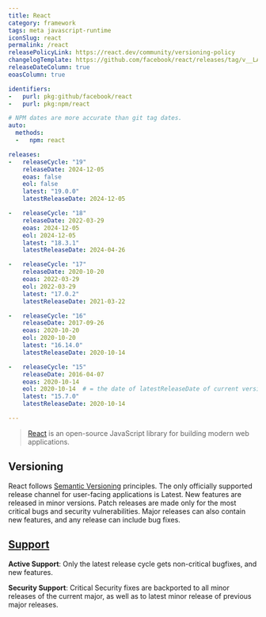 ```yaml
---
title: React
category: framework
tags: meta javascript-runtime
iconSlug: react
permalink: /react
releasePolicyLink: https://react.dev/community/versioning-policy
changelogTemplate: https://github.com/facebook/react/releases/tag/v__LATEST__
releaseDateColumn: true
eoasColumn: true

identifiers:
-   purl: pkg:github/facebook/react
-   purl: pkg:npm/react

# NPM dates are more accurate than git tag dates.
auto:
  methods:
  -   npm: react

releases:
-   releaseCycle: "19"
    releaseDate: 2024-12-05
    eoas: false
    eol: false
    latest: "19.0.0"
    latestReleaseDate: 2024-12-05

-   releaseCycle: "18"
    releaseDate: 2022-03-29
    eoas: 2024-12-05
    eol: 2024-12-05
    latest: "18.3.1"
    latestReleaseDate: 2024-04-26

-   releaseCycle: "17"
    releaseDate: 2020-10-20
    eoas: 2022-03-29
    eol: 2022-03-29
    latest: "17.0.2"
    latestReleaseDate: 2021-03-22

-   releaseCycle: "16"
    releaseDate: 2017-09-26
    eoas: 2020-10-20
    eol: 2020-10-20
    latest: "16.14.0"
    latestReleaseDate: 2020-10-14

-   releaseCycle: "15"
    releaseDate: 2016-04-07
    eoas: 2020-10-14
    eol: 2020-10-14  # = the date of latestReleaseDate of current version if a major upgrade exist older than this date (instead of major releasedate )
    latest: "15.7.0"
    latestReleaseDate: 2020-10-14

---
```


> [React](https://react.dev/) is an open-source JavaScript library for building modern web
> applications.

## Versioning

React follows [Semantic Versioning](https://semver.org/) principles. The only officially supported
release channel for user-facing applications is Latest. New features are released in minor versions.
Patch releases are made only for the most critical bugs and security vulnerabilities. Major
releases can also contain new features, and any release can include bug fixes.

## [Support](https://github.com/reactjs/react.dev/issues/1745)

**Active Support**: Only the latest release cycle gets non-critical bugfixes, and new features.

**Security Support**: Critical Security fixes are backported to all minor releases of the current
major, as well as to latest minor release of previous major releases.
